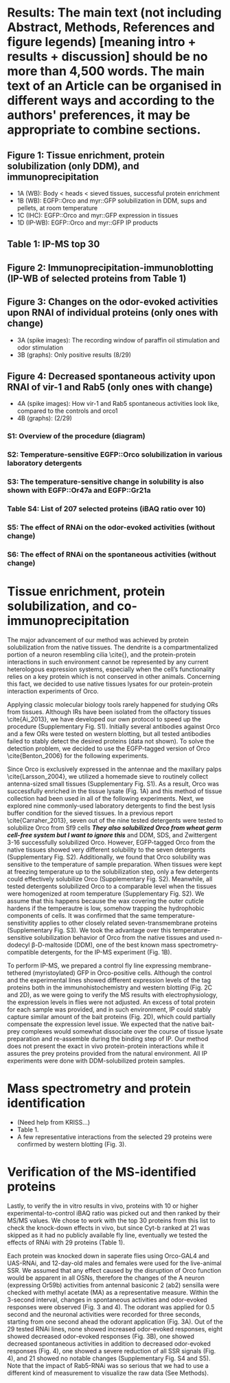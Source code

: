# Results: The main text (not including Abstract, Methods, References and figure legends) [meaning intro + results + discussion] should be no more than 4,500 words. The main text of an Article can be organised in different ways and according to the authors' preferences, it may be appropriate to combine sections.

## Figure 1: Tissue enrichment, protein solubilization (only DDM), and immunoprecipitation
* 1A (WB): Body < heads < sieved tissues, successful protein enrichment
* 1B (WB): EGFP::Orco and myr::GFP solubilization in DDM, sups and pellets, at room temperature
* 1C (IHC): EGFP::Orco and myr::GFP expression in tissues
* 1D (IP-WB): EGFP::Orco and myr::GFP IP products

## Table 1: IP-MS top 30

## Figure 2: Immunoprecipitation-immunoblotting (IP-WB of selected proteins from Table 1)
## Figure 3: Changes on the odor-evoked activities upon RNAI of individual proteins (only ones with change)
* 3A (spike images): The recording window of paraffin oil stimulation and odor stimulation
* 3B (graphs): Only positive results (8/29)

## Figure 4: Decreased spontaneous activity upon RNAI of vir-1 and Rab5 (only ones with change)
* 4A (spike images): How vir-1 and Rab5 spontaneous activities look like, compared to the controls and orco1
* 4B (graphs): (2/29)

### S1: Overview of the procedure (diagram)
### S2: Temperature-sensitive EGFP::Orco solubilization in various laboratory detergents
### S3: The temperature-sensitive change in solubility is also shown with EGFP::Or47a and EGFP::Gr21a
### Table S4: List of 207 selected proteins (iBAQ ratio over 10)
### S5: The effect of RNAi on the odor-evoked activities (without change)
### S6: The effect of RNAi on the spontaneous activities (without change)

# Tissue enrichment, protein solubilization, and co-immunoprecipitation
The major advancement of our method was achieved by protein solubilization from the native tissues. The dendrite is a compartmentalized portion of a neuron resembling cilia \cite{}, and the protein-protein interactions in such environment cannot be represented by any current heterologous expression systems, especially when the cell’s functionality relies on a key protein which is not conserved in other animals. Concerning this fact, we decided to use native tissues lysates for our protein-protein interaction experiments of Orco.

Applying classic molecular biology tools rarely happened for studying ORs from tissues. Although IRs have been isolated from the olfactory tissues \cite{Ai_2013}, we have developed our own protocol to speed up the procedure (Supplementary Fig. S1). Initially several antibodies against Orco and a few ORs were tested on western blotting, but all tested antibodies failed to stably detect the desired proteins (data not shown). To solve the detection problem, we decided to use the EGFP-tagged version of Orco \cite{Benton_2006} for the following experiments.

Since Orco is exclusively expressed in the antennae and the maxillary palps \cite{Larsson_2004}, we utilized a homemade sieve to routinely collect antenna-sized small tissues (Supplementary Fig. S1). As a result, Orco was successfully enriched in the tissue lysate (Fig. 1A) and this method of tissue collection had been used in all of the following experiments. Next, we explored nine commonly-used laboratory detergents to find the best lysis buffer condition for the sieved tissues. In a previous report \cite{Carraher_2013}, seven out of the nine tested detergents were tested to solubilize Orco from Sf9 cells ***They also solubilized Orco from wheat germ cell-free system but I want to ignore this*** and DDM, SDS, and Zwittergent 3-16  successfully solubilized Orco. However, EGFP-tagged Orco from the native tissues showed very different solubility to the seven detergents (Supplementary Fig. S2). Additionally, we found that Orco solubility was sensitive to the temperature of sample preparation. When tissues were kept at freezing temperature up to the solubilization step, only a few detergents could effectively solubilize Orco (Supplementary Fig. S2). Meanwhile, all tested detergents solubilized Orco to a comparable level when the tissues were homogenized at room temperature (Supplementary Fig. S2). We assume that this happens because the wax covering the outer cuticle hardens if the temperautre is low, somehow trapping the hydrophobic components of cells. It was confirmed that the same temperature-senstivitity applies to other closely related seven-transmembrane proteins (Supplementary Fig. S3). We took the advantage over this temperature-sensitive solubilization behavior of Orco from the native tissues and used n-dodecyl β-D-maltoside (DDM), one of the best known mass spectrometry-compatible detergents, for the IP-MS experiment (Fig. 1B).

To perform IP-MS, we prepared a control fly line expressing membrane-tethered (myristoylated) GFP in Orco-positive cells. Although the control and the experimental lines showed different expression levels of the tag proteins both in the immunohistochemistry and western blotting (Fig. 2C and 2D), as we were going to verify the MS results with electrophysiology, the expression levels in flies were not adjusted. An excess of total protein for each sample was provided, and in such environment, IP could stably capture similar amount of the bait proteins (Fig. 2D), which could partially compensate the expression level issue. We expected that the native bait-prey complexes would somewhat dissociate over the course of tissue lysate preparation and re-assemble during the binding step of IP. Our method does not present the exact in vivo protein-protein interactions while it assures the prey proteins provided from the natural environment. All IP experiments were done with DDM-solubilized protein samples.

# Mass spectrometry and protein identification

* (Need help from KRISS...)
* Table 1.
* A few representative interactions from the selected 29 proteins were confirmed by western blotting (Fig. 3).

# Verification of the MS-identified proteins
Lastly, to verify the in vitro results in vivo, proteins with 10 or higher experimental-to-control iBAQ ratio was picked out and then ranked by their MS/MS values. We chose to work with the top 30 proteins from this list to check the knock-down effects in vivo, but since Cyt-b ranked at 21 was skipped as it had no publicly available fly line, eventually we tested the effects of RNAi with 29 proteins (Table 1).

Each protein was knocked down in saperate flies using Orco-GAL4 and UAS-RNAi, and 12-day-old males and females were used for the live-animal SSR. We assumed that any effect caused by the disruption of Orco function would be apparent in all OSNs, therefore the changes of the A neuron (expressing Or59b) activities from antennal basiconic 2 (ab2) sensilla were checked with methyl acetate (MA) as a representative measure. Within the 3-second interval, changes in spontaneous activities and odor-evoked responses were observed (Fig. 3 and 4). The odorant was applied for 0.5 second and the neuronal activities were recorded for three seconds, starting from one second ahead the odorant application (Fig. 3A). Out of the 29 tested RNAi lines, none showed increased odor-evoked responses, eight showed decreased odor-evoked responses (Fig. 3B), one showed decreased spontaneous activities in addition to decreased odor-evoked responses (Fig. 4), one showed a severe reduction of all SSR signals (Fig. 4), and 21 showed no notable changes (Supplementary Fig. S4 and S5). Note that the impact of Rab5-RNAi was so serious that we had to use a different kind of measurement to visualize the raw data (See Methods).
